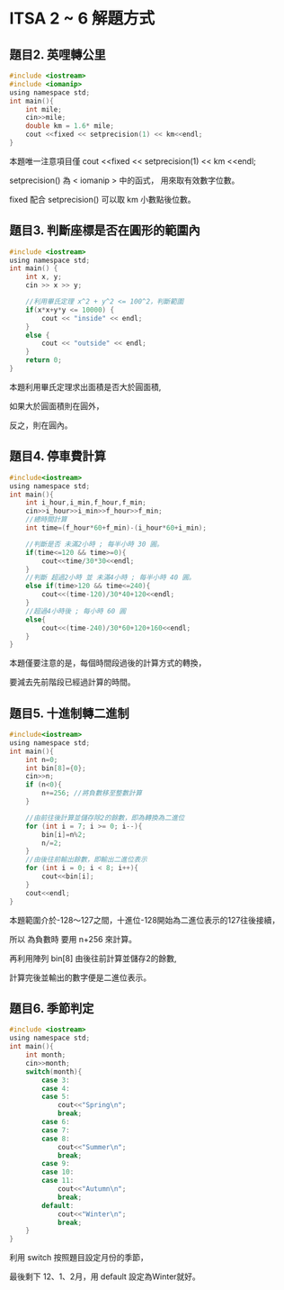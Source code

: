 ITSA 2 ~ 6 解題方式
===

題目2. 英哩轉公里
---
```C
#include <iostream>
#include <iomanip>
using namespace std;
int main(){
    int mile;
    cin>>mile;
    double km = 1.6* mile;
    cout <<fixed << setprecision(1) << km<<endl;
}
```
本題唯一注意項目僅
cout <<fixed << setprecision(1) << km <<endl;

setprecision() 為 < iomanip > 中的函式，
用來取有效數字位數。

fixed 配合 setprecision() 可以取 km 小數點後位數。

題目3. 判斷座標是否在圓形的範圍內
---
```C
#include <iostream>  
using namespace std; 
int main() {  
    int x, y;
    cin >> x >> y;

    //利用畢氏定理 x^2 + y^2 <= 100^2，判斷範圍
    if(x*x+y*y <= 10000) {  
        cout << "inside" << endl;     
    }  
    else {  
        cout << "outside" << endl;  
    }  
    return 0;  
}  
```
本題利用畢氏定理求出面積是否大於圓面積,

如果大於圓面積則在圓外，

反之，則在圓內。

題目4. 停車費計算
---
```c
#include<iostream>
using namespace std;
int main(){
    int i_hour,i_min,f_hour,f_min;
    cin>>i_hour>>i_min>>f_hour>>f_min;
    //總時間計算
    int time=(f_hour*60+f_min)-(i_hour*60+i_min);

    //判斷是否 未滿2小時 ; 每半小時 30 圓。
    if(time<=120 && time>=0){
        cout<<time/30*30<<endl;
    } 
    //判斷 超過2小時 並 未滿4小時 ; 每半小時 40 圓。
    else if(time>120 && time<=240){
        cout<<(time-120)/30*40+120<<endl;
    }
    //超過4小時後 ; 每小時 60 圓
    else{
        cout<<(time-240)/30*60+120+160<<endl;
    } 
}
```
本題僅要注意的是，每個時間段過後的計算方式的轉換，

要減去先前階段已經過計算的時間。

題目5. 十進制轉二進制
---
```c
#include<iostream>  
using namespace std;  
int main(){  
    int n=0;  
    int bin[8]={0};  
    cin>>n;  
    if (n<0){  
        n+=256; //將負數移至整數計算
    }

    //由前往後計算並儲存除2的餘數，即為轉換為二進位
    for (int i = 7; i >= 0; i--){  
        bin[i]=n%2;  
        n/=2;  
    } 
    //由後往前輸出餘數，即輸出二進位表示 
    for (int i = 0; i < 8; i++){  
        cout<<bin[i];  
    }  
    cout<<endl;  
}
```
本題範圍介於-128～127之間，十進位-128開始為二進位表示的127往後接續，

所以 為負數時 要用 n+256 來計算。

再利用陣列 bin[8] 由後往前計算並儲存2的餘數,

計算完後並輸出的數字便是二進位表示。


題目6. 季節判定
---
```c
#include <iostream>
using namespace std;
int main(){
    int month;
    cin>>month;
    switch(month){
        case 3:
        case 4:
        case 5:
            cout<<"Spring\n";
            break;
        case 6:
        case 7:
        case 8:
            cout<<"Summer\n";
            break;
        case 9:
        case 10:
        case 11:
            cout<<"Autumn\n";
            break;
        default:
            cout<<"Winter\n";
            break;
    }
}
```
利用 switch 按照題目設定月份的季節，

最後剩下 12、1、2月，用 default 設定為Winter就好。
